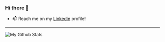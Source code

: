 ### Hi there 👋

- 📫 Reach me on my [Linkedin](https://www.linkedin.com/in/nicolas-tavares/) profile!
___
![My Github Stats](https://github-readme-stats.vercel.app/api?username=nicolastavs&count_private=true&theme=dark&show_icons=true)
